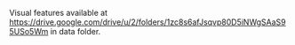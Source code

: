 Visual features available at https://drive.google.com/drive/u/2/folders/1zc8s6afJsqvp80D5iNWgSAaS95USo5Wm in data folder.